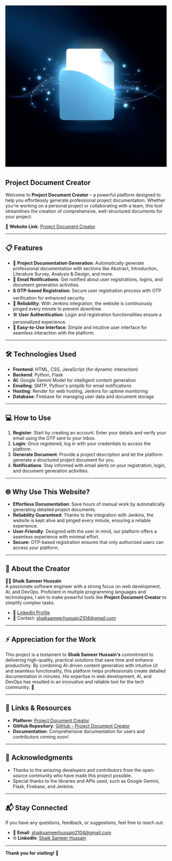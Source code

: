 # ![Project Document Creator](static/images/success.jpeg)

## **Project Document Creator**

Welcome to **Project Document Creator** – a powerful platform designed to help you effortlessly generate professional project documentation. Whether you're working on a personal project or collaborating with a team, this tool streamlines the creation of comprehensive, well-structured documents for your project.

📍 **Website Link**: [Project Document Creator](https://project-document-creator.onrender.com)

---

## 📋 **Features**

- 📝 **Project Documentation Generation**: Automatically generate professional documentation with sections like Abstract, Introduction, Literature Survey, Analysis & Design, and more.
- 📧 **Email Notifications**: Get notified about user registrations, logins, and document generation activities.
- 🔒 **OTP-based Registration**: Secure user registration process with OTP verification for enhanced security.
- 🚀 **Reliability**: With Jenkins integration, the website is continuously pinged every minute to prevent downtime.
- 🛠 **User Authentication**: Login and registration functionalities ensure a personalized experience.
- 📄 **Easy-to-Use Interface**: Simple and intuitive user interface for seamless interaction with the platform.

---

## 🛠 **Technologies Used**

- **Frontend**: HTML, CSS, JavaScript (for dynamic interaction)
- **Backend**: Python, Flask
- **AI**: Google Gemini Model for intelligent content generation
- **Emailing**: SMTP, Python's smtplib for email notifications
- **Hosting**: Render for web hosting, Jenkins for uptime monitoring
- **Database**: Firebase for managing user data and document storage

---

## 💻 **How to Use**

1. **Register**: Start by creating an account. Enter your details and verify your email using the OTP sent to your inbox.
2. **Login**: Once registered, log in with your credentials to access the platform.
3. **Generate Document**: Provide a project description and let the platform generate a structured project document for you.
4. **Notifications**: Stay informed with email alerts on your registration, login, and document generation activities.

---

## 🌐 **Why Use This Website?**

- **Effortless Documentation**: Save hours of manual work by automatically generating detailed project documents.
- **Reliability Guaranteed**: Thanks to the integration with Jenkins, the website is kept alive and pinged every minute, ensuring a reliable experience.
- **User-Friendly**: Designed with the user in mind, our platform offers a seamless experience with minimal effort.
- **Secure**: OTP-based registration ensures that only authorized users can access your platform.

---

## 🌟 **About the Creator**

👨‍💻 **Shaik Sameer Hussain**  
A passionate software engineer with a strong focus on web development, AI, and DevOps. Proficient in multiple programming languages and technologies, I aim to make powerful tools like **Project Document Creator** to simplify complex tasks.

- 💼 [LinkedIn Profile](https://www.linkedin.com/in/shaik-sameer-hussain-b88323250/)
- 📧 Contact: [shaiksameerhussain2104@gmail.com](mailto:shaiksameerhussain2104@gmail.com)

---

## ⚡ **Appreciation for the Work**

This project is a testament to **Shaik Sameer Hussain's** commitment to delivering high-quality, practical solutions that save time and enhance productivity. By combining AI-driven content generation with intuitive UI and seamless functionality, this platform helps professionals create detailed documentation in minutes. His expertise in web development, AI, and DevOps has resulted in an innovative and reliable tool for the tech community. 🙌

---

## 🔗 **Links & Resources**

- **Platform**: [Project Document Creator](https://project-document-creator.onrender.com)
- **GitHub Repository**: [GitHub - Project Document Creator](https://github.com/Sameerq7/Project-Document-Creator)
- **Documentation**: Comprehensive documentation for users and contributors coming soon!

---

## 📝 **Acknowledgments**

- Thanks to the amazing developers and contributors from the open-source community who have made this project possible.
- Special thanks to the libraries and APIs used, such as Google Gemini, Flask, Firebase, and Jenkins.

---

## 📬 **Stay Connected**

If you have any questions, feedback, or suggestions, feel free to reach out:

- 📧 **Email**: [shaiksameerhussain2104@gmail.com](mailto:shaiksameerhussain2104@gmail.com)
- 🌐 **LinkedIn**: [Shaik Sameer Hussain](https://www.linkedin.com/in/shaik-sameer-hussain-b88323250/)

---

**Thank you for visiting!** 🙏
